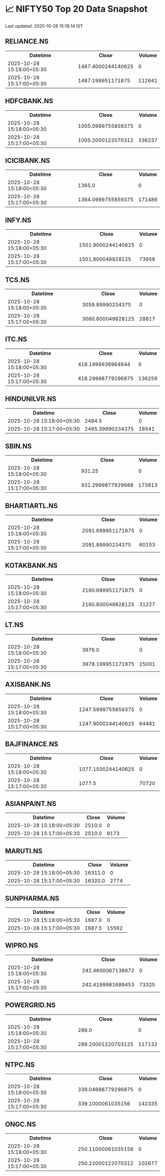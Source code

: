# 📈 NIFTY50 Top 20 Data Snapshot

Last updated: 2025-10-28 15:18:14 IST

## RELIANCE.NS

<table>
  <tr><th>Datetime</th><th>Close</th><th>Volume</th></tr>
  <tr><td>2025-10-28 15:18:00+05:30</td><td>1487.4000244140625</td><td>0</td></tr>
  <tr><td>2025-10-28 15:17:00+05:30</td><td>1487.199951171875</td><td>112641</td></tr>
</table>

## HDFCBANK.NS

<table>
  <tr><th>Datetime</th><th>Close</th><th>Volume</th></tr>
  <tr><td>2025-10-28 15:18:00+05:30</td><td>1005.0999755859375</td><td>0</td></tr>
  <tr><td>2025-10-28 15:17:00+05:30</td><td>1005.2000122070312</td><td>336237</td></tr>
</table>

## ICICIBANK.NS

<table>
  <tr><th>Datetime</th><th>Close</th><th>Volume</th></tr>
  <tr><td>2025-10-28 15:18:00+05:30</td><td>1365.0</td><td>0</td></tr>
  <tr><td>2025-10-28 15:17:00+05:30</td><td>1364.0999755859375</td><td>171486</td></tr>
</table>

## INFY.NS

<table>
  <tr><th>Datetime</th><th>Close</th><th>Volume</th></tr>
  <tr><td>2025-10-28 15:18:00+05:30</td><td>1501.9000244140625</td><td>0</td></tr>
  <tr><td>2025-10-28 15:17:00+05:30</td><td>1501.800048828125</td><td>73958</td></tr>
</table>

## TCS.NS

<table>
  <tr><th>Datetime</th><th>Close</th><th>Volume</th></tr>
  <tr><td>2025-10-28 15:18:00+05:30</td><td>3059.89990234375</td><td>0</td></tr>
  <tr><td>2025-10-28 15:17:00+05:30</td><td>3060.800048828125</td><td>28817</td></tr>
</table>

## ITC.NS

<table>
  <tr><th>Datetime</th><th>Close</th><th>Volume</th></tr>
  <tr><td>2025-10-28 15:18:00+05:30</td><td>418.1499938964844</td><td>0</td></tr>
  <tr><td>2025-10-28 15:17:00+05:30</td><td>418.29998779296875</td><td>136256</td></tr>
</table>

## HINDUNILVR.NS

<table>
  <tr><th>Datetime</th><th>Close</th><th>Volume</th></tr>
  <tr><td>2025-10-28 15:18:00+05:30</td><td>2494.5</td><td>0</td></tr>
  <tr><td>2025-10-28 15:17:00+05:30</td><td>2495.39990234375</td><td>18541</td></tr>
</table>

## SBIN.NS

<table>
  <tr><th>Datetime</th><th>Close</th><th>Volume</th></tr>
  <tr><td>2025-10-28 15:18:00+05:30</td><td>931.25</td><td>0</td></tr>
  <tr><td>2025-10-28 15:17:00+05:30</td><td>931.2999877929688</td><td>173813</td></tr>
</table>

## BHARTIARTL.NS

<table>
  <tr><th>Datetime</th><th>Close</th><th>Volume</th></tr>
  <tr><td>2025-10-28 15:18:00+05:30</td><td>2091.699951171875</td><td>0</td></tr>
  <tr><td>2025-10-28 15:17:00+05:30</td><td>2091.89990234375</td><td>60153</td></tr>
</table>

## KOTAKBANK.NS

<table>
  <tr><th>Datetime</th><th>Close</th><th>Volume</th></tr>
  <tr><td>2025-10-28 15:18:00+05:30</td><td>2160.699951171875</td><td>0</td></tr>
  <tr><td>2025-10-28 15:17:00+05:30</td><td>2160.800048828125</td><td>31227</td></tr>
</table>

## LT.NS

<table>
  <tr><th>Datetime</th><th>Close</th><th>Volume</th></tr>
  <tr><td>2025-10-28 15:18:00+05:30</td><td>3976.0</td><td>0</td></tr>
  <tr><td>2025-10-28 15:17:00+05:30</td><td>3978.199951171875</td><td>25001</td></tr>
</table>

## AXISBANK.NS

<table>
  <tr><th>Datetime</th><th>Close</th><th>Volume</th></tr>
  <tr><td>2025-10-28 15:18:00+05:30</td><td>1247.5999755859375</td><td>0</td></tr>
  <tr><td>2025-10-28 15:17:00+05:30</td><td>1247.9000244140625</td><td>64481</td></tr>
</table>

## BAJFINANCE.NS

<table>
  <tr><th>Datetime</th><th>Close</th><th>Volume</th></tr>
  <tr><td>2025-10-28 15:18:00+05:30</td><td>1077.1500244140625</td><td>0</td></tr>
  <tr><td>2025-10-28 15:17:00+05:30</td><td>1077.5</td><td>70720</td></tr>
</table>

## ASIANPAINT.NS

<table>
  <tr><th>Datetime</th><th>Close</th><th>Volume</th></tr>
  <tr><td>2025-10-28 15:18:00+05:30</td><td>2510.0</td><td>0</td></tr>
  <tr><td>2025-10-28 15:17:00+05:30</td><td>2510.0</td><td>9173</td></tr>
</table>

## MARUTI.NS

<table>
  <tr><th>Datetime</th><th>Close</th><th>Volume</th></tr>
  <tr><td>2025-10-28 15:18:00+05:30</td><td>16311.0</td><td>0</td></tr>
  <tr><td>2025-10-28 15:17:00+05:30</td><td>16320.0</td><td>2774</td></tr>
</table>

## SUNPHARMA.NS

<table>
  <tr><th>Datetime</th><th>Close</th><th>Volume</th></tr>
  <tr><td>2025-10-28 15:18:00+05:30</td><td>1687.0</td><td>0</td></tr>
  <tr><td>2025-10-28 15:17:00+05:30</td><td>1687.5</td><td>15562</td></tr>
</table>

## WIPRO.NS

<table>
  <tr><th>Datetime</th><th>Close</th><th>Volume</th></tr>
  <tr><td>2025-10-28 15:18:00+05:30</td><td>242.4600067138672</td><td>0</td></tr>
  <tr><td>2025-10-28 15:17:00+05:30</td><td>242.4199981689453</td><td>73325</td></tr>
</table>

## POWERGRID.NS

<table>
  <tr><th>Datetime</th><th>Close</th><th>Volume</th></tr>
  <tr><td>2025-10-28 15:18:00+05:30</td><td>288.0</td><td>0</td></tr>
  <tr><td>2025-10-28 15:17:00+05:30</td><td>288.20001220703125</td><td>117132</td></tr>
</table>

## NTPC.NS

<table>
  <tr><th>Datetime</th><th>Close</th><th>Volume</th></tr>
  <tr><td>2025-10-28 15:18:00+05:30</td><td>339.04998779296875</td><td>0</td></tr>
  <tr><td>2025-10-28 15:17:00+05:30</td><td>339.1000061035156</td><td>142335</td></tr>
</table>

## ONGC.NS

<table>
  <tr><th>Datetime</th><th>Close</th><th>Volume</th></tr>
  <tr><td>2025-10-28 15:18:00+05:30</td><td>250.11000061035156</td><td>0</td></tr>
  <tr><td>2025-10-28 15:17:00+05:30</td><td>250.22000122070312</td><td>102677</td></tr>
</table>

